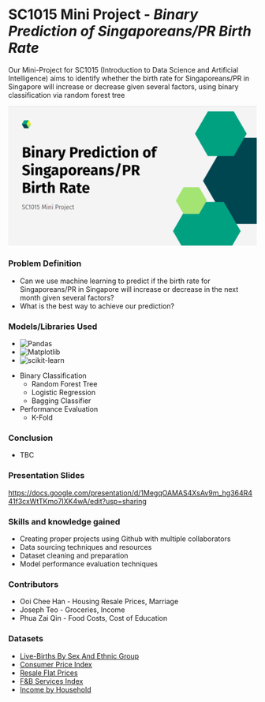 # SC1015 Mini Project - _Binary Prediction of Singaporeans/PR Birth Rate_

Our Mini-Project for SC1015 (Introduction to Data Science and Artificial Intelligence) aims to identify whether the birth rate for Singaporeans/PR in Singapore will increase or decrease given several factors, using binary classification via random forest tree

![image](https://github.com/SleepHan/SC1015-Mini-Project/blob/a7462693a5e250391b9b6ca7566e8e8f4eb5a31e/Images/Project%20Title.png)

### Problem Definition

- Can we use machine learning to predict if the birth rate for Singaporeans/PR in Singapore will increase or decrease in the next month given several factors?
- What is the best way to achieve our prediction?

### Models/Libraries Used

* ![Pandas]
* ![Matplotlib]
* ![scikit-learn]
- Binary Classification
    - Random Forest Tree
    - Logistic Regression
    - Bagging Classifier
- Performance Evaluation
    - K-Fold

### Conclusion

- TBC

### Presentation Slides
https://docs.google.com/presentation/d/1MegqOAMAS4XsAv9m_hg364R441f3cxWtTKmo7IXK4wA/edit?usp=sharing

### Skills and knowledge gained

- Creating proper projects using Github with multiple collaborators
- Data sourcing techniques and resources
- Dataset cleaning and preparation
- Model performance evaluation techniques

### Contributors

- Ooi Chee Han - Housing Resale Prices, Marriage
- Joseph Teo - Groceries, Income
- Phua Zai Qin - Food Costs, Cost of Education

### Datasets
- [Live-Births By Sex And Ethnic Group](https://tablebuilder.singstat.gov.sg/table/TS/M810051)
- [Consumer Price Index](https://tablebuilder.singstat.gov.sg/table/TS/M212882)
- [Resale Flat Prices](https://data.gov.sg/dataset/resale-flat-prices?resource_id=adbbddd3-30e2-445f-a123-29bee150a6fe)
- [F&B Services Index](https://tablebuilder.singstat.gov.sg/table/TS/M601661)
- [Income by Household](https://tablebuilder.singstat.gov.sg/table/CT/17797)

[Pandas]: https://img.shields.io/badge/pandas-%23150458.svg?style=for-the-badge&logo=pandas&logoColor=white
[Matplotlib]: https://img.shields.io/badge/Matplotlib-%23ffffff.svg?style=for-the-badge&logo=Matplotlib&logoColor=black
[scikit-learn]: https://img.shields.io/badge/scikit--learn-%23F7931E.svg?style=for-the-badge&logo=scikit-learn&logoColor=white
